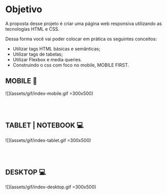 # Objetivo

A proposta desse projeto é criar uma página web responsiva utilizando as tecnologias HTML e CSS.

Dessa forma você vai poder colocar em prática os seguintes conceitos:

  - Utilizar tags HTML básicas e semânticas;
  - Utilizar tags de tabelas;
  - Utilizar Flexbox e media queries.
  - Construindo o css com foco no mobile, MOBILE FIRST.
  
## MOBILE :iphone:
![](assets/gif/index-mobile.gif =300x500)

</br></br>

## TABLET | NOTEBOOK 💻
![](assets/gif/index-tablet.gif =300x500)

</br></br>

## DESKTOP :computer:
![](assets/gif/index-desktop.gif =300x500)